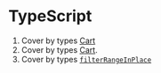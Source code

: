 # TypeScript

1. Cover by types [Cart](examples/JS/cart/1.object.js)
2. Cover by types [Cart](examples/JS/cart/5.inheritance.js).
3. Cover by types [`filterRangeInPlace`](examples/JS/filterRange.js)

